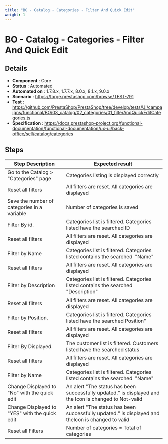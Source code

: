 ```yaml
---
title: "BO - Catalog - Categories - Filter And Quick Edit"
weight: 1
---
```


# BO - Catalog - Categories - Filter And Quick Edit
## Details
* **Component** : Core
* **Status** : Automated
* **Automated on** : 1.7.8.x, 1.7.7.x, 8.0.x, 8.1.x, 9.0.x
* **Scenario** : https://forge.prestashop.com/browse/TEST-791
* **Test** : https://github.com/PrestaShop/PrestaShop/tree/develop/tests/UI/campaigns/functional/BO/03_catalog/02_categories/01_filterAndQuickEditCategories.ts
* **Specification** : https://docs.prestashop-project.org/functional-documentation/functional-documentation/ux-ui/back-office/sell/catalog/categories

## Steps
| Step Description | Expected result |
| ----- | ----- |
| Go to the Catalog > "Categories" page | Categories listing is displayed correctly |
| Reset all filters | All filters are reset. All categories are displayed |
| Save the number of categories in a variable | Number of categories is saved |
| Filter By id. | Categories list is filtered. Categories listed have the searched ID |
| Reset all filters | All filters are reset. All categories are displayed |
| Filter by Name | Categories list is filtered. Categories listed contains the searched  "Name" |
| Reset all filters | All filters are reset. All categories are displayed |
| Filter by Description | Categories list is filtered. Categories listed contains the searched "Description" |
| Reset all filters | All filters are reset. All categories are displayed |
| Filter by Position. | Categories list is filtered. Categories listed have the searched Position" |
| Reset all filters | All filters are reset. All categories are displayed |
| Filter By Displayed. | The customer list is filtered. Customers listed have the searched status |
| Reset all filters | All filters are reset. All categories are displayed |
| Filter by Name | Categories list is filtered. Categories listed contains the searched  "Name" |
| Change Displayed to "No" with the quick edit | An alert "The status has been successfully updated." is displayed and the Icon is changed to Not-valid |
| Change Displayed to "YES" with the quick edit | An alert "The status has been successfully updated." is displayed and theIcon is changed to valid |
| Reset all Filters | Number of categories = Total of categories |
